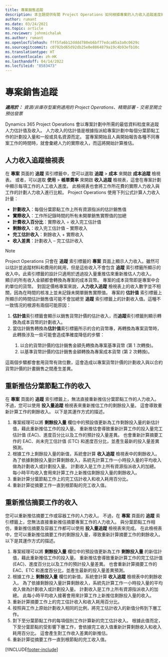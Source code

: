 ```yaml
---
title: 專案銷售追蹤
description: 本主題提供有關 Project Operations 如何根據專案的人力收入追蹤進度的資訊。
author: rumant
ms.date: 03/24/2021
ms.topic: article
ms.reviewer: johnmichalak
ms.author: rumant
ms.openlocfilehash: fff5fa6b12dddd780eb6bf77edca85a3a0c0629c
ms.sourcegitcommit: c0792bd65d92db25e0e8864879a19c4b93efb10c
ms.translationtype: HT
ms.contentlocale: zh-HK
ms.lasthandoff: 04/14/2022
ms.locfileid: "8583473"
---
```

# <a name="project-sales-tracking"></a>專案銷售追蹤

_**適用於：** 資源/非庫存型案例適用的 Project Operations、精簡部署 - 交易至開立預估發票_

Dynamics 365 Project Operations 會以專案計劃中所需的最低資料粒度來追蹤人力估計值及收入。 人力收入的估計值是根據指派給專案計劃中每個分葉節點工作的計劃投入量和一般或具名資源而定。 當專案開始且人員開始報告各種不同專案工作的時間時，就會彙總人力的實際收入，而這將開始計算推估。

## <a name="labor-revenue-tracking-view"></a>人力收入追蹤檢視表

在 **專案** 頁面的 **追蹤** 索引標籤中，您可以選取 **追蹤** > **成本** 來開啟 **成本追蹤** 檢視表。 或者，可以選取 **使用** > **帳單費率** 來開啟 **收入追蹤** 檢視表，這會在專案計劃中顯示每項工作的人工收入進度。 此檢視表也會將工作所花費的實際人力收入與工作的計劃人力收入進行比較。 Project Operations 使用下列公式計算人力收入計量：

- **計劃收入**：每個分葉節點工作上所有資源指派的估計銷售值
- **實際收入**：工作所記錄時間的所有未開單銷售實際值的加總
- **計費收入百分比**：實際收入 ÷ 收入完工估計值
- **剩餘收入**：收入完工估計值 – 實際收入
- **完工估計收入**：剩餘收入 + 實際收入
- **收入差異**：計劃收入 – 完工估計收入


> [!NOTE]
> Project Operations 只會在 **追蹤** 索引標籤的 **專案** 頁面上顯示人力收入。雖然可以估計並追蹤材料和費用的耗用，但是這些收入不會包含 **追蹤** 索引標籤所顯示的收入中。此索引標籤的設計只適用於透過投入量重推估來重新推估人力收入。  
> 顯示的所有收入金額都會轉換為專案的成本貨幣。 專案的成本貨幣即是專案中合約單位的貨幣。 對固定價格專案來說，**人力收入追蹤** 檢視表上的收入數字並不相關，因為在時間的核准上並未記錄未開單銷售實際值。
> 專案的 **估計值** 索引標籤上所顯示的時間估計銷售值可能不會加總至 **追蹤** 索引標籤上的計劃收入值。這種不一致情况的根源有兩個可能原因：
><ol>
   ><li> <b>估計值</b>索引標籤會顯示以銷售貨幣計價的估計收入，而<b>追蹤</b>索引標籤則顯示轉換為成本貨幣的計劃收入。 </li>
   ><li> 當估計銷售轉換為<b>估計值</b>索引標籤所示的合約貨幣專，再轉換為專案貨幣時，此轉換涉及一些可能會造成準確度降低的步驟： </li>
><ol>
><li> 以合約貨幣計價的估計銷售金額先轉換為專案基準貨幣 (第 1 次轉換)。</li>
><li> 以基準貨幣計價的估計銷售金額轉換為專案成本貨幣 (第 2 次轉換)。 </li>
></ol>
></ol>
> 這兩個步驟都會套用貨幣有效位數，這會造成以專案貨幣計價的計劃收入與以合約貨幣計價的計畫銷售之間產生差異。
   

## <a name="reprojecting-revenues-on-leaf-node-tasks"></a>重新推估分葉節點工作的收入

在 **專案** 頁面的 **追蹤** 索引標籤上，無法直接重新推估分葉節點工作的人力收入。 不過，您可以使用 **投入量追蹤** 檢視表來重新推估工作的剩餘投入量。 這會導致重新計算工作的剩餘收入。 以下是其運作方式的描述。

1. 專案經理可以將 **剩餘投入量** 欄位中的預設值更新為工作剩餘投入量的新估計值，藉此重新推估工作的投入量。 重新推估會導致重新計算工作的投入量完工估計值 (EAC)、進度百分比以及工作的預計投入量差異。 也會重新計算摘要工作的 EAC、尚未完工估計值 (ETC) 和進度百分比，並產生最新的投入量差異預測。
2. 根據工作上剩餘投入量的新值，系統會計算 **收入追蹤** 檢視表中的剩餘收入。 為了依據剩餘投入量計算剩餘收入，系統先計算工作一小時投入量的平均收入做為計劃收入或計劃投入量。 計劃收入是工作上所有資源指派收入的加總。 每小時平均收入會用來計算工作上新推估剩餘投入量的剩餘收入。
3. 重新計算分葉節點工作上的完工估計收入和收入耗用百分比。
4. 重新計算從摘要工作一直到根節點的完工收入值。

## <a name="reprojecting-revenues-on-summary-tasks"></a>重新推估摘要工作的收入

您可以重新推估摘要工作或容器工作的人力收入。 不過，在 **專案** 頁面的 **追蹤** 索引標籤上，您無法直接重新推估摘要專案工作的人力收入。 與分葉節點工作相仿，重新推估摘要及容器工作都可以使用 **投入量追蹤** 檢視表來完成。 在此檢視表中，您可以重新推估摘要工作的剩餘投入量，導致重新計算摘要工作的剩餘收入。 以下是其運作方式的描述。

1. 專案經理可以將 **剩餘投入量** 欄位中的預設值更新為工作 **剩餘投入量** 的新估計值，藉此重新推估工作的投入量。 重新推估會導致重新計算工作的完工估計值 (EAC)、進度百分比以及工作的預計投入量差異。 也會重新計算摘要工作的 EAC、ETC 和進度百分比，並產生最新的投入量差異預測。
2. 根據工作上 **剩餘投入量** 欄位的新值，系統會計算 **收入追蹤** 檢視表中的剩餘收入。 為了依據剩餘投入量計算剩餘收入，系統先計算工作一小時投入量的平均收入做為計劃收入或計劃投入量。 計劃收入是工作上所有資源指派收入的加總。 此每小時平均收入接著會用來計算工作上新推估剩餘投入量的收入。
3. 重新計算摘要工作上的完工估計收入和收入耗用百分比。
4. 按照與工作上原始計劃收入相同的比例，將完工估計收入的新值分佈到下層工作。
5. 對下至分葉節點工作的每項個別工作計算新的完工估計收入。 根據此值而定，下至分葉節點的受影響下層工作，會依據完工收入值重新計算剩餘收入和收入耗用百分比。 這會產生對工作收入差異的新推估。 
6. 重新計算從摘要工作一直到根節點的完工收入值。


[!INCLUDE[footer-include](../includes/footer-banner.md)]

